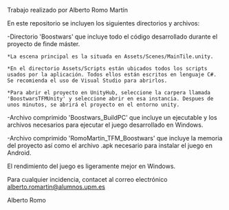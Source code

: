 Trabajo realizado por Alberto Romo Martín

En este repositorio se incluyen los siguientes directorios y archivos:

-Directorio 'Boostwars' que incluye todo el código desarrollado durante el proyecto de finde máster.

	*La escena principal es la situada en Assets/Scenes/MainTile.unity.
 
	*En el directorio Assets/Scripts están ubicados todos los scripts usados por la aplicación. Todos ellos están escritos en lenguaje C#. Se recomienda el uso de Visual Studio para abrirlos.
 
	*Para abrir el proyecto en UnityHub, seleccione la carpera llamada 'BoostwarsTFMUnity' y seleccione abrir en esa instancia. Despues de unos minutos, se abrirá el proyecto en el entorno unity.
 
-Archivo comprimido 'Boostwars_BuildPC' que incluye un ejecutable y los archivos necesarios para ejecutar el juego desarrollado en Windows.

-Archivo comprimido 'RomoMartin_TFM_Boostwars' que incluye la memoria del proyecto así como el archivo .apk necesario para instalar el juego en Android.

El rendimiento del juego es ligeramente mejor en Windows.

Para cualquier incidencia, contacet al correo electrónico alberto.romartin@alumnos.upm.es

Alberto Romo

